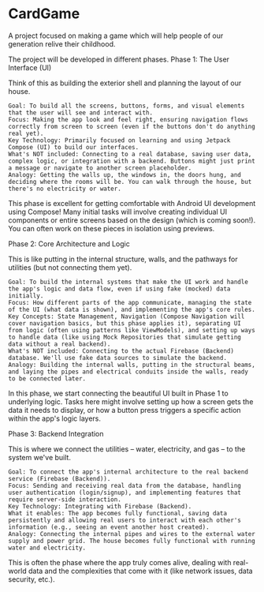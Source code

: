 # CardGame
A project focused on making a game which will help people of our generation relive their childhood.

The project will be developed in different phases.
Phase 1: The User Interface (UI)

Think of this as building the exterior shell and planning the layout of our house.

    Goal: To build all the screens, buttons, forms, and visual elements that the user will see and interact with.
    Focus: Making the app look and feel right, ensuring navigation flows correctly from screen to screen (even if the buttons don't do anything real yet).
    Key Technology: Primarily focused on learning and using Jetpack Compose (UI) to build our interfaces.
    What's NOT included: Connecting to a real database, saving user data, complex logic, or integration with a backend. Buttons might just print a message or navigate to another screen placeholder.
    Analogy: Getting the walls up, the windows in, the doors hung, and deciding where the rooms will be. You can walk through the house, but there's no electricity or water.

  This phase is excellent for getting comfortable with Android UI development using Compose! Many initial tasks will involve creating individual UI components     or entire screens based on the design (which is coming soon!). You can often work on these pieces in isolation using previews.


Phase 2: Core Architecture and Logic

This is like putting in the internal structure, walls, and the pathways for utilities (but not connecting them yet).

    Goal: To build the internal systems that make the UI work and handle the app's logic and data flow, even if using fake (mocked) data initially.
    Focus: How different parts of the app communicate, managing the state of the UI (what data is shown), and implementing the app's core rules.
    Key Concepts: State Management, Navigation (Compose Navigation will cover navigation basics, but this phase applies it), separating UI from logic (often using patterns like ViewModels), and setting up ways to handle data (like using Mock Repositories that simulate getting data without a real backend).
    What's NOT included: Connecting to the actual Firebase (Backend) database. We'll use fake data sources to simulate the backend.
    Analogy: Building the internal walls, putting in the structural beams, and laying the pipes and electrical conduits inside the walls, ready to be connected later.

In this phase, we start connecting the beautiful UI built in Phase 1 to underlying logic. Tasks here might involve setting up how a screen gets the data it needs to display, or how a button press triggers a specific action within the app's logic layers.


Phase 3: Backend Integration

This is where we connect the utilities – water, electricity, and gas – to the system we've built.

    Goal: To connect the app's internal architecture to the real backend service (Firebase (Backend)).
    Focus: Sending and receiving real data from the database, handling user authentication (login/signup), and implementing features that require server-side interaction.
    Key Technology: Integrating with Firebase (Backend).
    What it enables: The app becomes fully functional, saving data persistently and allowing real users to interact with each other's information (e.g., seeing an event another host created).
    Analogy: Connecting the internal pipes and wires to the external water supply and power grid. The house becomes fully functional with running water and electricity.

This is often the phase where the app truly comes alive, dealing with real-world data and the complexities that come with it (like network issues, data security, etc.).
